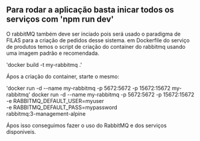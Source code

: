 ## Para rodar a aplicação basta inicar todos os serviços com 'npm run dev'

O rabbitMQ também deve ser inciado pois será usado o paradigma de FILAS para a criação de pedidos desse sistema.
em Dockerfile do serviço de produtos temos o script de criação do container do rabbitmq usando uma imagem padrão e recomendada.

'docker build -t my-rabbitmq .'

Ápos a criação do container, starte o mesmo:

'docker run -d --name my-rabbitmq -p 5672:5672 -p 15672:15672 my-rabbitmq'
docker run -d --name my-rabbitmq -p 5672:5672 -p 15672:15672 \
 -e RABBITMQ_DEFAULT_USER=myuser \
 -e RABBITMQ_DEFAULT_PASS=mypassword \
 rabbitmq:3-management-alpine

Ápos isso conseguimos fazer o uso do RabbitMQ e dos serviços disponiveis.
